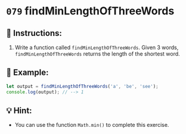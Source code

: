 # `079` findMinLengthOfThreeWords

## 📝 Instructions: 

1. Write a function called `findMinLengthOfThreeWords`. Given 3 words, `findMinLengthOfThreeWords` returns the length of the shortest word.

## 📎 Example:

```js
let output = findMinLengthOfThreeWords('a', 'be', 'see');
console.log(output); // --> 1
```

## 💡 Hint:

+ You can use the function `Math.min()` to complete this exercise.
